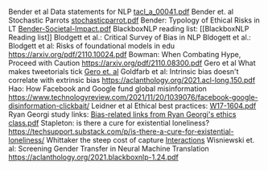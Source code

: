
Bender et al Data statements for NLP [tacl_a_00041.pdf](Bender%20et%20al%20Data%20statements%20for%20NLP%2059aad0d518ee4c038761979788f66b85/tacl_a_00041.pdf)
Bender et. al Stochastic Parrots [stochasticparrot.pdf](Bender%20et%20al%20Stochastic%20Parrots%204cd7457f78ef42b29585ff1e24208972/stochasticparrot.pdf)
Bender: Typology of Ethical Risks in LT [Bender-Societal-Impact.pdf](Bender%20Typology%20of%20Ethical%20Risks%20in%20LT%207e887b911da84280a1fd7e4edcc9f114/Bender-Societal-Impact.pdf)
BlackboxNLP reading list: [[BlackboxNLP Reading list]]
Blodgett et al.: Critical Survey of Bias in NLP 
Bldogett et al.: Blodgett et al: Risks of foundational models in edu https://arxiv.org/pdf/2110.10024.pdf
Bowman: When Combating Hype, Proceed with Caution https://arxiv.org/pdf/2110.08300.pdf
Gero et al What makes tweetorials tick [Gero et. al](https://dl.acm.org/doi/pdf/10.1145/3479566)
Goldfarb et al: Intrinsic bias doesn't correlate with extrinsic bias https://aclanthology.org/2021.acl-long.150.pdf
Hao: How Facebook and Google fund global misinformation https://www.technologyreview.com/2021/11/20/1039076/facebook-google-disinformation-clickbait/
Leidner et al Ethical best practices: [W17-1604.pdf](Leidner%20et%20al%20Ethical%20best%20practices%206d7714857b624767a296fe0186c13773/W17-1604.pdf)
Ryan Georgi study links:  [Bias-related links from Ryan Georgi's ethics class.pdf](Ryan%20Georgi%20Study%20Links%20aa3a78f36b364bf2a5d26e0abc1afc7f/Bias-related_links_from_Ryan_Georgis_ethics_class.pdf)
Stapleton: is there a cure for existential loneliness? https://techsupport.substack.com/p/is-there-a-cure-for-existential-loneliness/
Whittaker the steep cost of capture [Interactions](https://interactions.acm.org/archive/view/november-december-2021/the-steep-cost-of-capture)
Wisniewski et. al: Screening Gender Transfer in Neural Machine Translation  https://aclanthology.org/2021.blackboxnlp-1.24.pdf
